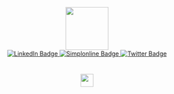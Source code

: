 <div id="header" align="center">
  <img src="https://media.giphy.com/media/M9gbBd9nbDrOTu1Mqx/giphy.gif" width="100"/>
</div>
<div id="badges" align="center">
  <a href="https://www.linkedin.com/feed/">
    <img src="https://img.shields.io/badge/LinkedIn-blue?style=for-the-badge&logo=linkedin&logoColor=white" alt="LinkedIn Badge"/>
  </a>
  <a href="https://simplonline.co/">
    <img src="https://img.shields.io/badge/Simplonline-red?style=for-the-badge&logo=simlonline&logoColor=white" alt="Simplonline Badge"/>
  </a>
  <a href="your-twitter-URL">
    <img src="https://img.shields.io/badge/Twitter-blue?style=for-the-badge&logo=twitter&logoColor=white" alt="Twitter Badge"/>
  </a>
</div>
<h1  align="center">

  <img src="https://media.giphy.com/media/hvRJCLFzcasrR4ia7z/giphy.gif" width="30px" />
</h1>
